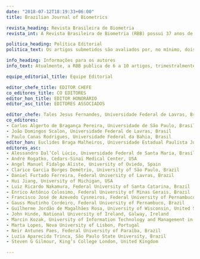 ```yaml
---
date: "2018-07-12T18:19:33+06:00"
title: Brazilian Journal of Biometrics

revista_heading: Revista Brasileira de Biometria
revista_int: A Revista Brasileira de Biometria (RBB) possui 37 anos de publicação ininterruptas. O objetivo geral da revista é publicar artigos de pesquisas originais que explorem, promovam e ampliem os métodos estatísticos em ciências biológicas.

politica_heading: Política Editorial
politica_text: Os artigos submetidos são avaliados por, no mínimo, dois revisores externos (as cegas) especializados no tema do artigo. A Revista é publicada ininterruptamente há mais de trinta e cinco anos graças ao trabalho voluntário de seus Editores e Revisores e sem cobrança de qualquer tipo de taxa aos autores e leitores.

info_heading: Informações para os autores
info_text: Atualmente, a RBB publica de 6 a 10 artigos, trimestralmente, totalizando quatro números por ano e desde janeiro de 2021 todos os artigos são publicados em inglês. Autores podem submeter artigos a qualquer momento pelo site da RBB.

equipe_editorial_title: Equipe Editorial

editor_chefe_title: EDITOR CHEFE
co_editores_title: CO EDITORES
editor_hon_title: EDITOR HONORÁRIO
editor_asc_title: EDITORES ASSOCIADOS

editor_chefe: Tales Jesus Fernandes, Universidade Federal de Lavras, Brasil
co_editores:
- Carlos Algerto de Bragança Pereira, Universidade de São Paulo, Brasil
- João Domingos Scalon, Universidade Federal de Lavras, Brasil
- Paulo Canas Rodrigues, Universidade Federal da Bahia, Brasil
editor_hon: Euclides Braga Malheiros, Universidade Estadual Paulista Júlio de Mesquita Filho, Brasil
editores_asc:
- Alessandro Dal’Col Lúcio, Universidade Federal de Santa Maria, Brasil
- André Rogatko, Cedars-Sinai Medical Center, USA
- Angel Manuel Fidalgo Aliste, University of Oviedo, Spain
- Clarice Garcia Borges Demétrio, University of São Paulo, Brazil
- Daniel Furtado Ferreira, Federal University of Lavras, Brazil
- Hui Jiang, University of Michigan, USA
- Luiz Ricardo Nakamura, Federal University of Santa Catarina, Brazil
- Enrico Antônio Colosimo, Federal University of Minas Gerais, Brazil
- Francisco José de Azevedo Cysneiros, Federal University of Pernambuco, Brazil
- Gauss Moutinho Cordeiro, Federal University of Pernambuco, Brazil
- Guilherme Jordão de Magalhães Rosa, University of Wisconsin, United States
- John Hinde, National University of Ireland, Galway, Ireland
- Marcin Kozak, University of Information Technology and Management in Rzeszow, Poland
- Marta Lopes, Nova University of Lisbon, Portugal
- Neir Antunes Paes, Federal University of Paraíba, Brazil
- Luzia Aparecida Trinca, São Paulo State University, Brazil
- Steven G Gilmour, King’s College London, United Kingdom

---
```

